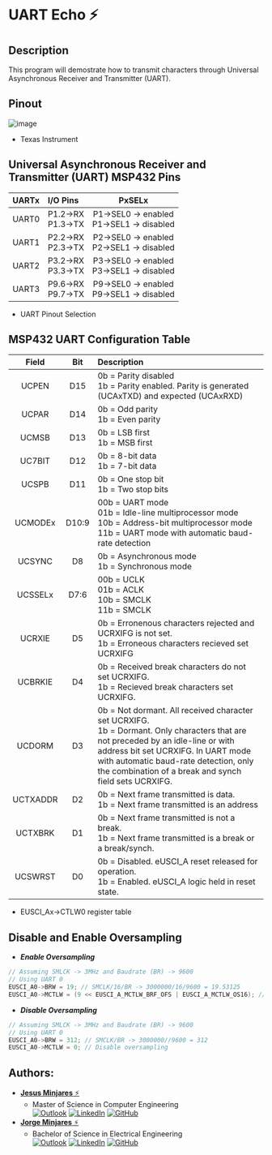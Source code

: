 # **UART Echo :zap:**

## **Description**
This program will demostrate how to transmit characters through Universal Asynchronous Receiver and Transmitter (UART). 
## **Pinout**
![image](https://user-images.githubusercontent.com/60948298/146273491-d2079ae0-385a-4f9a-ac03-24f95911efea.png)
- Texas Instrument

## **Universal Asynchronous Receiver and Transmitter (UART) MSP432 Pins**
| UARTx | I/O Pins | PxSELx |
| :---  | :---     | :---:  |
| UART0 | P1.2->RX<br> P1.3->TX| P1->SEL0 -> enabled <br> P1->SEL1 -> disabled|
| UART1 | P2.2->RX<br> P2.3->TX| P2->SEL0 -> enabled <br> P2->SEL1 -> disabled|
| UART2 | P3.2->RX<br> P3.3->TX| P3->SEL0 -> enabled <br> P3->SEL1 -> disabled|
| UART3 | P9.6->RX<br> P9.7->TX| P9->SEL0 -> enabled <br> P9->SEL1 -> disabled|
  * UART Pinout Selection

## **MSP432 UART Configuration Table**
| **Field**  | **Bit** | **Description** |
| :---: | :---:            | :--- |
| UCPEN | D15 | 0b = Parity disabled <br> 1b = Parity enabled. Parity is generated (UCAxTXD) and expected (UCAxRXD) |
| UCPAR | D14 | 0b = Odd parity <br> 1b = Even parity |
| UCMSB | D13 | 0b = LSB first <br> 1b = MSB first |
| UC7BIT| D12 | 0b = 8-bit data <br> 1b = 7-bit data |
| UCSPB | D11 | 0b = One stop bit <br> 1b = Two stop bits |
| UCMODEx | D10:9 | 00b = UART mode <br> 01b = Idle-line multiprocessor mode <br> 10b = Address-bit multiprocessor mode <br> 11b = UART mode with automatic baud-rate detection |
| UCSYNC | D8 | 0b = Asynchronous mode <br> 1b = Synchronous mode |
| UCSSELx | D7:6| 00b = UCLK <br> 01b = ACLK <br> 10b = SMCLK <br> 11b = SMCLK |
| UCRXIE | D5 | 0b = Erronenous characters rejected and UCRXIFG is not set. <br> 1b = Erroneous characters recieved set UCRXIFG |
| UCBRKIE | D4 | 0b = Received break characters do not set UCRXIFG. <br> 1b = Recieved break characters set UCRXIFG. |
| UCDORM | D3 | 0b = Not dormant. All received character set UCRXIFG. <br> 1b = Dormant. Only characters that are not preceded by an idle-line or with address bit set UCRXIFG. In UART mode with automatic baud-rate detection, only the combination of a break and synch field sets UCRXIFG.|
| UCTXADDR | D2 | 0b = Next frame transmitted is data. <br> 1b = Next frame transmitted is an address |
| UCTXBRK | D1 | 0b = Next frame transmitted is not a break. <br> 1b = Next frame transmitted is a break or a break/synch. |
| UCSWRST | D0 | 0b = Disabled. eUSCI_A reset released for operation. <br> 1b = Enabled. eUSCI_A logic held in reset state. |
  * EUSCI_Ax->CTLW0 register table 

## **Disable and Enable Oversampling**
 - ***Enable Oversampling***
~~~c
// Assuming SMLCK -> 3MHz and Baudrate (BR) -> 9600 
// Using UART 0 
EUSCI_A0->BRW = 19; // SMCLK/16/BR -> 3000000/16/9600 = 19.53125
EUSCI_A0->MCTLW = (9 << EUSCI_A_MCTLW_BRF_OFS | EUSCI_A_MCTLW_OS16); // 19.53125 - 19 = 0.53125 * 16 = 8.5, round up to 9				 
~~~
 - ***Disable Oversampling***
~~~c
// Assuming SMLCK -> 3MHz and Baudrate (BR) -> 9600 
// Using UART 0 
EUSCI_A0->BRW = 312; // SMCLK/BR -> 3000000//9600 = 312
EUSCI_A0->MCTLW = 0; // Disable oversampling	
~~~

## **Authors:**
* [**Jesus Minjares** :zap:](https://github.com/jminjares4)<br>
  * Master of Science in Computer Engineering<br>
[![Outlook](https://img.shields.io/badge/Microsoft_Outlook-0078D4?style=for-the-badge&logo=microsoft-outlook&logoColor=white&style=flat)](mailto:jminjares4@miners.utep.edu) 
[![LinkedIn](https://img.shields.io/badge/LinkedIn-0077B5?style=for-the-badge&logo=linkedin&logoColor=white&style=flat)](https://www.linkedin.com/in/jesusminjares/) [![GitHub](https://img.shields.io/badge/GitHub-100000?style=for-the-badge&logo=github&logoColor=white&style=flat)](https://github.com/jminjares4)
* [**Jorge Minjares** :zap:](https://github.com/JorgeMinjares)<br>
  * Bachelor of Science in Electrical Engineering<br>
[![Outlook](https://img.shields.io/badge/Microsoft_Outlook-0078D4?style=for-the-badge&logo=microsoft-outlook&logoColor=white&style=flat)](mailto:jminjares5@miners.utep.edu) 
[![LinkedIn](https://img.shields.io/badge/LinkedIn-0077B5?style=for-the-badge&logo=linkedin&logoColor=white&style=flat)](https://www.linkedin.com/in/jorge-minjares/) [![GitHub](https://img.shields.io/badge/GitHub-100000?style=for-the-badge&logo=github&logoColor=white&style=flat)](https://github.com/JorgeMinjares)
